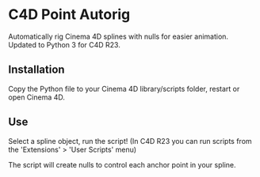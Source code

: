 # C4D Point Autorig
Automatically rig Cinema 4D splines with nulls for easier animation.
Updated to Python 3 for C4D R23.

## Installation
Copy the Python file to your Cinema 4D library/scripts folder, restart or open Cinema 4D.

## Use
Select a spline object, run the script! (In C4D R23 you can run scripts from the 'Extensions' > 'User Scripts' menu)

The script will create nulls to control each anchor point in your spline.
